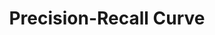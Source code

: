 ---
title: "Precision-Recall Curve"

categories: ['']

tags: ['Precision', 'Recall', 'Curve']

arabic: ['منحنى الدقة والاسترجاع']

publishers: ['معجم مصطلحات التعلم الآلي والتعلم العميق وعلم البيانات']

types: "word"

slug: ""
---